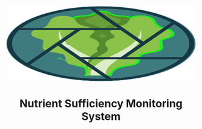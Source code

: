 <p align="center">
  <img src="https://github.com/jeraldconstantino/nitrate-sufficiency-monitoring-system/blob/main/icon/logo.svg" alt="banner" width="500" height="200">
</p>
<h1 align="center">Nutrient Sufficiency Monitoring System</h1>

